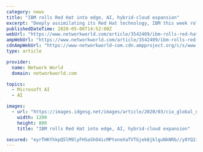 ```yaml
---
category: news
title: "IBM rolls Red Hat into edge, AI, hybrid-cloud expansion"
excerpt: "Deeply assimilating its Red Hat technology, IBM this week rolled out a set of new platforms and services designed to help customers manage edge-based application workloads and exploit artificial intelligence for infrastructure resiliency."
publishedDateTime: 2020-05-06T14:52:00Z
webUrl: "https://www.networkworld.com/article/3542409/ibm-rolls-red-hat-into-edge-ai-hybrid-cloud-expansion.html"
ampWebUrl: "https://www.networkworld.com/article/3542409/ibm-rolls-red-hat-into-edge-ai-hybrid-cloud-expansion.amp.html"
cdnAmpWebUrl: "https://www-networkworld-com.cdn.ampproject.org/c/s/www.networkworld.com/article/3542409/ibm-rolls-red-hat-into-edge-ai-hybrid-cloud-expansion.amp.html"
type: article

provider:
  name: Network World
  domain: networkworld.com

topics:
  - Microsoft AI
  - AI

images:
  - url: "https://images.idgesg.net/images/article/2020/03/cio_global_network_artificial_intelligence_virtual_connections_augmented_reality_virtual_reality_iot_by_metamorworks_gettyimages-875499980-100809082-orig-1-100834440-large.jpg"
    width: 1200
    height: 800
    title: "IBM rolls Red Hat into edge, AI, hybrid-cloud expansion"

secured: "eyrTHKYhkpQ5lM9lyFHSaShO4icMPtoneXaTVTGjek8jklguNkNRb//y8YQ2iqF2/XqG0FVjEy0/76f/MlsRkrfky3w9Dl6JdctFjHCB6PFZ9ataGZSvFe6e/m3RL85MihKEs4kb1QoIeKBKT7HCJuHU6i2dxJDwYCUzVK2ftBABzCHuJzaYt4RcLGw4Gw+IOWe4CDomktxnq7wchxWJlOSmjoGfwFZKNCzgMygTAJyzHy8t4HliC5HCsP8Q/aD2LgruRzBr2K9XpjssrfAqtS4wHwDCVyZTXbrBggXEIH0Nik+aKgjF2OV3AcOtRtXf;OYO3oFaX8FidNfopuOtqCQ=="
---
```


